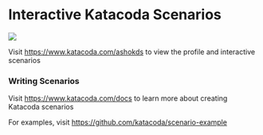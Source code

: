 # Interactive Katacoda Scenarios

[![](http://shields.katacoda.com/katacoda/ashokds/count.svg)](https://www.katacoda.com/ashokds "Get your profile on Katacoda.com")

Visit https://www.katacoda.com/ashokds to view the profile and interactive scenarios

### Writing Scenarios
Visit https://www.katacoda.com/docs to learn more about creating Katacoda scenarios

For examples, visit https://github.com/katacoda/scenario-example
